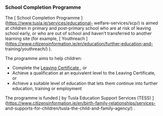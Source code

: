 ###  **School Completion Programme**

The [ School Completion Programme ](https://www.tusla.ie/services/educational-
welfare-services/scp/) is aimed at children in primary and post-primary school
who are at risk of leaving school early, or who are out of school and haven’t
transferred to another learning site (for example, [ Youthreach
](https://www.citizensinformation.ie/en/education/further-education-and-
training/youthreach/) ).

The programme aims to help children:

  * Complete the [ Leaving Certificate ](https://www.citizensinformation.ie/en/education/state-examinations/leaving-certificate/) , or 
  * Achieve a qualification at an equivalent level to the Leaving Certificate, or 
  * Achieve a suitable level of education that lets them continue into further education, training or employment 

The programme is funded [ by Tusla Education Support Services (TESS)
](https://www.citizensinformation.ie/en/birth-family-relationships/services-
and-supports-for-children/tusla-the-child-and-family-agency/) .

